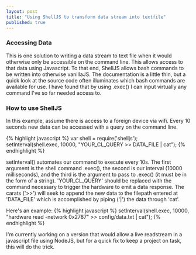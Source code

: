 ```yaml
---
layout: post
title: "Using ShellJS to transform data stream into textfile"
published: true
---
```


### Accessing Data
This is one solution to writing a data stream to text file when it would otherwise only be accessible on the command line. This allows access to that data using Javascript. To that end, ShellJS allows bash commands to be written into otherwise vanillaJS. The documentation is a little thin, but a quick look at the source code often illuminates which bash commands are available for use. I have found that by using .exec\(\) I can input virtually any command I've so far needed access to.

### How to use ShellJS
In this example, assume there is access to a foreign device via wifi. Every 10 seconds new data can be accessed with a query on the command line. 

{% highlight javascript %}
var shell = require('shelljs');
setInterval(shell.exec, 10000, "YOUR_CL_QUERY >> DATA_FILE | cat");
{% endhighlight %}

setInterval\(\) automates our command to execute every 10s. The first argument is the shell command .exec\(\), the second is our interval \(10000 milliseconds\), and the third is the argument to pass to .exec\(\) \(it must be in the form of a string\). 'YOUR\_CL\_QUERY' should be replaced with the command necessary to trigger the hardware to emit a data response. The carats \('\>\>'\) will seek to append the new data to the filepath entered at 'DATA_FILE' which is accomplished by piping \('|'\) the data through 'cat'.

Here's an example:
{% highlight javascript %}
setInterval(shell.exec, 10000, "hardware read -network 0x2787" >> config/data.txt | cat");
{% endhighlight %}

I'm currently working on a version that would allow a live readstream in a javascript file using NodeJS, but for a quick fix to keep a project on task, this will do the trick.
